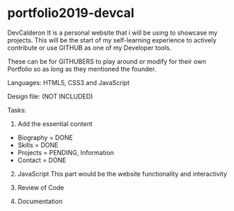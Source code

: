 # portfolio2019-devcal

DevCalderon
It is a personal website that i will be using to showcase my projects. 
This will be the start of my self-learning experience to actively contribute or use GITHUB as one of my Developer tools.

These can be for GITHUBERS to play around or modify for their own Portfolio so as long as they mentioned the founder.

Languages:
HTML5, CSS3 and JavaScript

Design file: (NOT INCLUDED)

Tasks:
1. Add the essential content

 - Biography = DONE
 - Skills = DONE
 - Projects = PENDING, Information
 - Contact = DONE
 
2. JavaScript 
  This part would be the website functionality and interactivity
  
3. Review of Code
4. Documentation
